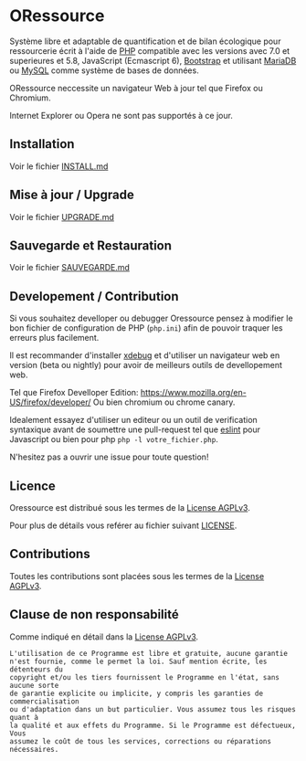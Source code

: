 ORessource
==========

Système libre et adaptable de quantification et de bilan écologique pour ressourcerie
écrit à l'aide de [PHP](https://secure.php.net/) compatible avec les versions avec 7.0 et superieures et 5.8, JavaScript (Ecmascript 6), 
[Bootstrap](http://getbootstrap.com/) et utilisant [MariaDB](https://mariadb.org/) 
ou [MySQL](https://www.mysql.com/) comme système de bases de données.

ORessource neccessite un navigateur Web à jour tel que Firefox ou Chromium.

Internet Explorer ou Opera ne sont pas supportés à ce jour.

## Installation

Voir le fichier [INSTALL.md](INSTALL.md)

## Mise à jour / Upgrade

Voir le fichier [UPGRADE.md](UPGRADE.md)

## Sauvegarde et Restauration

Voir le fichier [SAUVEGARDE.md](SAUVEGARDE.md)

## Developement / Contribution
 
Si vous souhaitez develloper ou debugger Oressource pensez à modifier le bon
fichier de configuration de PHP (`php.ini`) afin de pouvoir traquer les 
erreurs plus facilement.

Il est recommander d'installer [xdebug](https://xdebug.org/) et d'utiliser un
navigateur web en version (beta ou nightly) pour avoir de meilleurs outils de devellopement web.

Tel que Firefox Develloper Edition: https://www.mozilla.org/en-US/firefox/developer/
Ou bien chromium ou chrome canary.

Idealement essayez d'utiliser un editeur ou un outil de verification syntaxique
avant de soumettre une pull-request tel que [eslint](http://eslint.org/)
pour Javascript ou bien pour php `php -l votre_fichier.php`.

N'hesitez pas a ouvrir une issue pour toute question!

## Licence

Oressource est distribué sous les termes de la [License AGPLv3](https://www.gnu.org/licenses/agpl.html).

Pour plus de détails vous reférer au fichier suivant [LICENSE](LICENSE.txt).

## Contributions

Toutes les contributions sont placées sous les termes de la [License AGPLv3](https://www.gnu.org/licenses/agpl.html).

## Clause de non responsabilité

Comme indiqué en détail dans la [License AGPLv3](LICENSE.txt).

```
L'utilisation de ce Programme est libre et gratuite, aucune garantie
n'est fournie, comme le permet la loi. Sauf mention écrite, les détenteurs du
copyright et/ou les tiers fournissent le Programme en l'état, sans aucune sorte
de garantie explicite ou implicite, y compris les garanties de commercialisation
ou d'adaptation dans un but particulier. Vous assumez tous les risques quant à
la qualité et aux effets du Programme. Si le Programme est défectueux, Vous
assumez le coût de tous les services, corrections ou réparations nécessaires.
```
